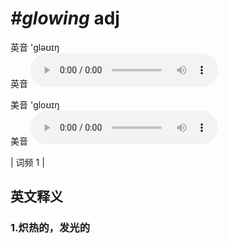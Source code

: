 # ***\#glowing*** adj
英音 'ɡləʊɪŋ  
英音
<audio src="./media/glowing1.aac" controls="controls"></audio>

美音 'ɡloʊɪŋ  
美音
<audio src="./media/glowing2.aac" controls="controls"></audio>



| 词频 1 |  

英文释义
---
### 1.**炽热的，发光的**  



